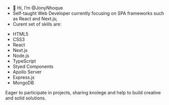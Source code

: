 - 👋 Hi, I’m @JonyNhoque
- Self-taught Web Developer currently focusing on SPA frameworks such as React and Next.js;
- Curent set of skills are: 

* HTML5
* CSS3
* React
* Next.js
* Node.js
* TypeScript
* Styed Components
* Apollo Server
* Express.js
* MongoDB

Eager to participate in projects, sharing knolege and help to build creative and solid solutions.

<!---
JonyNhoque/JonyNhoque is a ✨ special ✨ repository because its `README.md` (this file) appears on your GitHub profile.
You can click the Preview link to take a look at your changes.
--->
